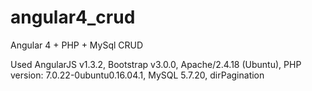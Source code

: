 # angular4_crud
Angular 4  + PHP + MySql CRUD

Used AngularJS v1.3.2, Bootstrap v3.0.0, Apache/2.4.18 (Ubuntu), PHP version: 7.0.22-0ubuntu0.16.04.1, MySQL 5.7.20, dirPagination
